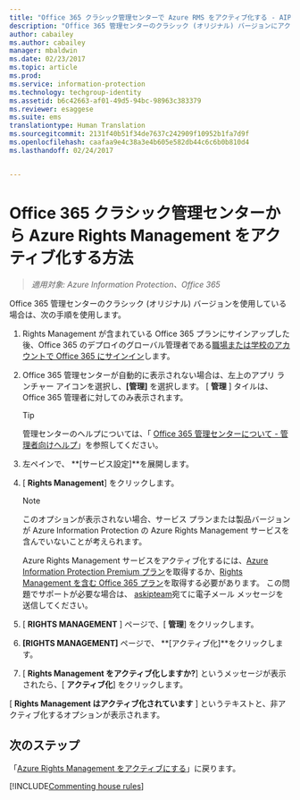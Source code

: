 ```yaml
---
title: "Office 365 クラシック管理センターで Azure RMS をアクティブ化する - AIP"
description: "Office 365 管理センターのクラシック (オリジナル) バージョンにアクセスできる場合の、Azure Rights Management サービスのアクティブ化手順です。"
author: cabailey
ms.author: cabailey
manager: mbaldwin
ms.date: 02/23/2017
ms.topic: article
ms.prod: 
ms.service: information-protection
ms.technology: techgroup-identity
ms.assetid: b6c42663-af01-49d5-94bc-98963c383379
ms.reviewer: esaggese
ms.suite: ems
translationtype: Human Translation
ms.sourcegitcommit: 2131f40b51f34de7637c242909f10952b1fa7d9f
ms.openlocfilehash: caafaa9e4c38a3e4b605e582db44c6c6b0b810d4
ms.lasthandoff: 02/24/2017


---
```


# <a name="how-to-activate-azure-rights-management-from-the-office-365-classic-admin-center"></a>Office 365 クラシック管理センターから Azure Rights Management をアクティブ化する方法

>*適用対象: Azure Information Protection、Office 365*


Office 365 管理センターのクラシック (オリジナル) バージョンを使用している場合は、次の手順を使用します。

1. Rights Management が含まれている Office 365 プランにサインアップした後、Office 365 のデプロイのグローバル管理者である[職場または学校のアカウントで Office 365 にサインイン](https://portal.office.com/)します。

2. Office 365 管理センターが自動的に表示されない場合は、左上のアプリ ランチャー アイコンを選択し、**[管理]** を選択します。 [ **管理** ] タイルは、Office 365 管理者に対してのみ表示されます。

    > [!TIP]
    > 管理センターのヘルプについては、「 [Office 365 管理センターについて - 管理者向けヘルプ](https://support.office.com/article/About-the-Office-365-admin-center-Admin-Help-58537702-d421-4d02-8141-e128e3703547)」を参照してください。

3. 左ペインで、 **[サービス設定]**を展開します。

4.  [ **Rights Management**] をクリックします。

    > [!NOTE]
    >このオプションが表示されない場合、サービス プランまたは製品バージョンが Azure Information Protection の Azure Rights Management サービスを含んでいないことが考えられます。
    >
    >Azure Rights Management サービスをアクティブ化するには、[Azure Information Protection Premium プラン](https://www.microsoft.com/en-us/cloud-platform/azure-information-protection-pricing)を取得するか、[Rights Management を含む Office 365 プラン](http://download.microsoft.com/download/E/C/F/ECF42E71-4EC0-48FF-AA00-577AC14D5B5C/Azure_Information_Protection_licensing_datasheet_EN-US.pdf)を取得する必要があります。 この問題でサポートが必要な場合は、 [askipteam](mailto:askipteam?subject=I%20cannot%20activate%20RMS)宛てに電子メール メッセージを送信してください。

5. [ **RIGHTS MANAGEMENT** ] ページで、[ **管理**] をクリックします。

6. **[RIGHTS MANAGEMENT]** ページで、 **[アクティブ化]**をクリックします。

7. [ **Rights Management をアクティブ化しますか?**] というメッセージが表示されたら、[ **アクティブ化**] をクリックします。

[ **Rights Management はアクティブ化されています** ] というテキストと、非アクティブ化するオプションが表示されます。

## <a name="next-steps"></a>次のステップ
「[Azure Rights Management をアクティブにする](activate-service.md)」に戻ります。

[!INCLUDE[Commenting house rules](../includes/houserules.md)]
